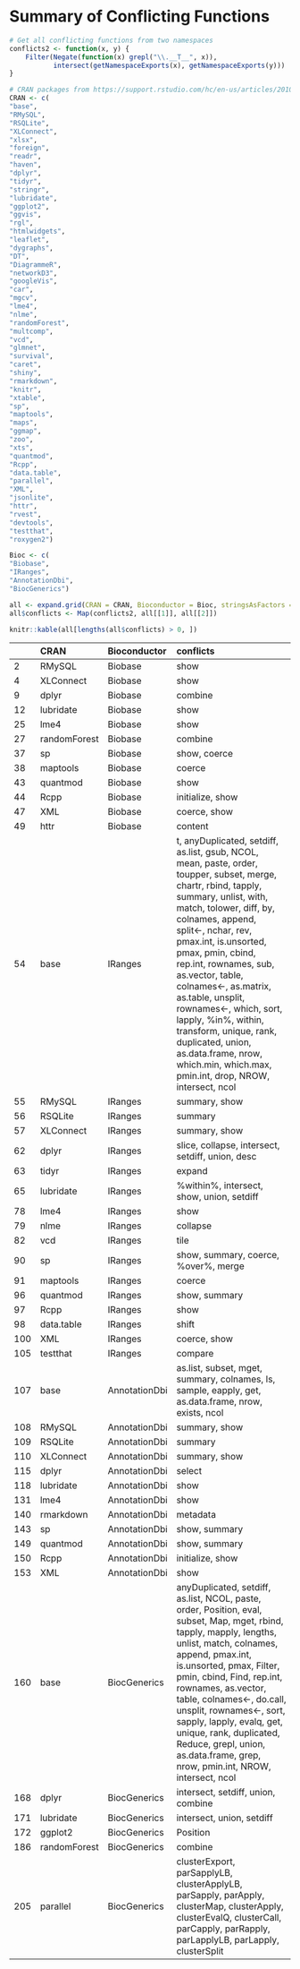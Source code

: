 <!-- README.md is generated from README.Rmd. Please edit that file -->
Summary of Conflicting Functions
================================

``` r
# Get all conflicting functions from two namespaces
conflicts2 <- function(x, y) {
    Filter(Negate(function(x) grepl("\\.__T__", x)),
           intersect(getNamespaceExports(x), getNamespaceExports(y)))
}

# CRAN packages from https://support.rstudio.com/hc/en-us/articles/201057987-Quick-list-of-useful-R-packages
CRAN <- c(
"base",
"RMySQL",
"RSQLite",
"XLConnect",
"xlsx",
"foreign",
"readr",
"haven",
"dplyr",
"tidyr",
"stringr",
"lubridate",
"ggplot2",
"ggvis",
"rgl",
"htmlwidgets",
"leaflet",
"dygraphs",
"DT",
"DiagrammeR",
"networkD3",
"googleVis",
"car",
"mgcv",
"lme4",
"nlme",
"randomForest",
"multcomp",
"vcd",
"glmnet",
"survival",
"caret",
"shiny",
"rmarkdown",
"knitr",
"xtable",
"sp",
"maptools",
"maps",
"ggmap",
"zoo",
"xts",
"quantmod",
"Rcpp",
"data.table",
"parallel",
"XML",
"jsonlite",
"httr",
"rvest",
"devtools",
"testthat",
"roxygen2")

Bioc <- c(
"Biobase",
"IRanges",
"AnnotationDbi",
"BiocGenerics")

all <- expand.grid(CRAN = CRAN, Bioconductor = Bioc, stringsAsFactors = FALSE)
all$conflicts <- Map(conflicts2, all[[1]], all[[2]])

knitr::kable(all[lengths(all$conflicts) > 0, ])
```

|     | CRAN         | Bioconductor  | conflicts                                                                                                                                                                                                                                                                                                                                                                                                                                                                                                               |
|-----|:-------------|:--------------|:------------------------------------------------------------------------------------------------------------------------------------------------------------------------------------------------------------------------------------------------------------------------------------------------------------------------------------------------------------------------------------------------------------------------------------------------------------------------------------------------------------------------|
| 2   | RMySQL       | Biobase       | show                                                                                                                                                                                                                                                                                                                                                                                                                                                                                                                    |
| 4   | XLConnect    | Biobase       | show                                                                                                                                                                                                                                                                                                                                                                                                                                                                                                                    |
| 9   | dplyr        | Biobase       | combine                                                                                                                                                                                                                                                                                                                                                                                                                                                                                                                 |
| 12  | lubridate    | Biobase       | show                                                                                                                                                                                                                                                                                                                                                                                                                                                                                                                    |
| 25  | lme4         | Biobase       | show                                                                                                                                                                                                                                                                                                                                                                                                                                                                                                                    |
| 27  | randomForest | Biobase       | combine                                                                                                                                                                                                                                                                                                                                                                                                                                                                                                                 |
| 37  | sp           | Biobase       | show, coerce                                                                                                                                                                                                                                                                                                                                                                                                                                                                                                            |
| 38  | maptools     | Biobase       | coerce                                                                                                                                                                                                                                                                                                                                                                                                                                                                                                                  |
| 43  | quantmod     | Biobase       | show                                                                                                                                                                                                                                                                                                                                                                                                                                                                                                                    |
| 44  | Rcpp         | Biobase       | initialize, show                                                                                                                                                                                                                                                                                                                                                                                                                                                                                                        |
| 47  | XML          | Biobase       | coerce, show                                                                                                                                                                                                                                                                                                                                                                                                                                                                                                            |
| 49  | httr         | Biobase       | content                                                                                                                                                                                                                                                                                                                                                                                                                                                                                                                 |
| 54  | base         | IRanges       | t, anyDuplicated, setdiff, as.list, gsub, NCOL, mean, paste, order, toupper, subset, merge, chartr, rbind, tapply, summary, unlist, with, match, tolower, diff, by, colnames, append, split\<-, nchar, rev, pmax.int, is.unsorted, pmax, pmin, cbind, rep.int, rownames, sub, as.vector, table, colnames\<-, as.matrix, as.table, unsplit, rownames\<-, which, sort, lapply, %in%, within, transform, unique, rank, duplicated, union, as.data.frame, nrow, which.min, which.max, pmin.int, drop, NROW, intersect, ncol |
| 55  | RMySQL       | IRanges       | summary, show                                                                                                                                                                                                                                                                                                                                                                                                                                                                                                           |
| 56  | RSQLite      | IRanges       | summary                                                                                                                                                                                                                                                                                                                                                                                                                                                                                                                 |
| 57  | XLConnect    | IRanges       | summary, show                                                                                                                                                                                                                                                                                                                                                                                                                                                                                                           |
| 62  | dplyr        | IRanges       | slice, collapse, intersect, setdiff, union, desc                                                                                                                                                                                                                                                                                                                                                                                                                                                                        |
| 63  | tidyr        | IRanges       | expand                                                                                                                                                                                                                                                                                                                                                                                                                                                                                                                  |
| 65  | lubridate    | IRanges       | %within%, intersect, show, union, setdiff                                                                                                                                                                                                                                                                                                                                                                                                                                                                               |
| 78  | lme4         | IRanges       | show                                                                                                                                                                                                                                                                                                                                                                                                                                                                                                                    |
| 79  | nlme         | IRanges       | collapse                                                                                                                                                                                                                                                                                                                                                                                                                                                                                                                |
| 82  | vcd          | IRanges       | tile                                                                                                                                                                                                                                                                                                                                                                                                                                                                                                                    |
| 90  | sp           | IRanges       | show, summary, coerce, %over%, merge                                                                                                                                                                                                                                                                                                                                                                                                                                                                                    |
| 91  | maptools     | IRanges       | coerce                                                                                                                                                                                                                                                                                                                                                                                                                                                                                                                  |
| 96  | quantmod     | IRanges       | show, summary                                                                                                                                                                                                                                                                                                                                                                                                                                                                                                           |
| 97  | Rcpp         | IRanges       | show                                                                                                                                                                                                                                                                                                                                                                                                                                                                                                                    |
| 98  | data.table   | IRanges       | shift                                                                                                                                                                                                                                                                                                                                                                                                                                                                                                                   |
| 100 | XML          | IRanges       | coerce, show                                                                                                                                                                                                                                                                                                                                                                                                                                                                                                            |
| 105 | testthat     | IRanges       | compare                                                                                                                                                                                                                                                                                                                                                                                                                                                                                                                 |
| 107 | base         | AnnotationDbi | as.list, subset, mget, summary, colnames, ls, sample, eapply, get, as.data.frame, nrow, exists, ncol                                                                                                                                                                                                                                                                                                                                                                                                                    |
| 108 | RMySQL       | AnnotationDbi | summary, show                                                                                                                                                                                                                                                                                                                                                                                                                                                                                                           |
| 109 | RSQLite      | AnnotationDbi | summary                                                                                                                                                                                                                                                                                                                                                                                                                                                                                                                 |
| 110 | XLConnect    | AnnotationDbi | summary, show                                                                                                                                                                                                                                                                                                                                                                                                                                                                                                           |
| 115 | dplyr        | AnnotationDbi | select                                                                                                                                                                                                                                                                                                                                                                                                                                                                                                                  |
| 118 | lubridate    | AnnotationDbi | show                                                                                                                                                                                                                                                                                                                                                                                                                                                                                                                    |
| 131 | lme4         | AnnotationDbi | show                                                                                                                                                                                                                                                                                                                                                                                                                                                                                                                    |
| 140 | rmarkdown    | AnnotationDbi | metadata                                                                                                                                                                                                                                                                                                                                                                                                                                                                                                                |
| 143 | sp           | AnnotationDbi | show, summary                                                                                                                                                                                                                                                                                                                                                                                                                                                                                                           |
| 149 | quantmod     | AnnotationDbi | show, summary                                                                                                                                                                                                                                                                                                                                                                                                                                                                                                           |
| 150 | Rcpp         | AnnotationDbi | initialize, show                                                                                                                                                                                                                                                                                                                                                                                                                                                                                                        |
| 153 | XML          | AnnotationDbi | show                                                                                                                                                                                                                                                                                                                                                                                                                                                                                                                    |
| 160 | base         | BiocGenerics  | anyDuplicated, setdiff, as.list, NCOL, paste, order, Position, eval, subset, Map, mget, rbind, tapply, mapply, lengths, unlist, match, colnames, append, pmax.int, is.unsorted, pmax, Filter, pmin, cbind, Find, rep.int, rownames, as.vector, table, colnames\<-, do.call, unsplit, rownames\<-, sort, sapply, lapply, evalq, get, unique, rank, duplicated, Reduce, grepl, union, as.data.frame, grep, nrow, pmin.int, NROW, intersect, ncol                                                                          |
| 168 | dplyr        | BiocGenerics  | intersect, setdiff, union, combine                                                                                                                                                                                                                                                                                                                                                                                                                                                                                      |
| 171 | lubridate    | BiocGenerics  | intersect, union, setdiff                                                                                                                                                                                                                                                                                                                                                                                                                                                                                               |
| 172 | ggplot2      | BiocGenerics  | Position                                                                                                                                                                                                                                                                                                                                                                                                                                                                                                                |
| 186 | randomForest | BiocGenerics  | combine                                                                                                                                                                                                                                                                                                                                                                                                                                                                                                                 |
| 205 | parallel     | BiocGenerics  | clusterExport, parSapplyLB, clusterApplyLB, parSapply, parApply, clusterMap, clusterApply, clusterEvalQ, clusterCall, parCapply, parRapply, parLapplyLB, parLapply, clusterSplit                                                                                                                                                                                                                                                                                                                                        |
